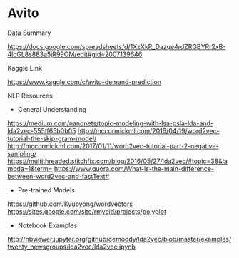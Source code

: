 # Avito
Data Summary

https://docs.google.com/spreadsheets/d/1XzXkR_Dazqe4rdZRGBYRr2xB-4lcGL8s883a5jR99OM/edit#gid=2007139646

Kaggle Link

https://www.kaggle.com/c/avito-demand-prediction

NLP Resources

- General Understanding

https://medium.com/nanonets/topic-modeling-with-lsa-psla-lda-and-lda2vec-555ff65b0b05
http://mccormickml.com/2016/04/19/word2vec-tutorial-the-skip-gram-model/
http://mccormickml.com/2017/01/11/word2vec-tutorial-part-2-negative-sampling/
https://multithreaded.stitchfix.com/blog/2016/05/27/lda2vec/#topic=38&lambda=1&term=
https://www.quora.com/What-is-the-main-difference-between-word2vec-and-fastText#

- Pre-trained Models

https://github.com/Kyubyong/wordvectors
https://sites.google.com/site/rmyeid/projects/polyglot

- Notebook Examples

http://nbviewer.jupyter.org/github/cemoody/lda2vec/blob/master/examples/twenty_newsgroups/lda2vec/lda2vec.ipynb